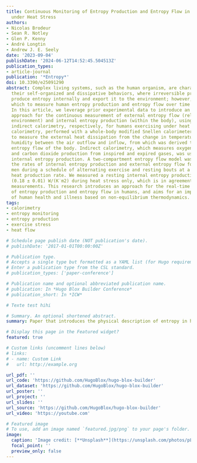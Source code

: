 ```yaml
---
title: Continuous Monitoring of Entropy Production and Entropy Flow in Humans Exercising
  under Heat Stress
authors:
- Nicolas Brodeur
- Sean R. Notley
- Glen P. Kenny
- André Longtin
- Andrew J. E. Seely
date: '2023-09-04'
publishDate: '2024-06-12T14:52:45.504513Z'
publication_types:
- article-journal
publication: '*Entropy*'
doi: 10.3390/e25091290
abstract: Complex living systems, such as the human organism, are characterized by
  their self-organized and dissipative behaviors, where irreversible processes continuously
  produce entropy internally and export it to the environment; however, a means by
  which to measure human entropy production and entropy flow over time is not well-studied.
  In this article, we leverage prior experimental data to introduce an experimental
  approach for the continuous measurement of external entropy flow (released to the
  environment) and internal entropy production (within the body), using direct and
  indirect calorimetry, respectively, for humans exercising under heat stress. Direct
  calorimetry, performed with a whole-body modified Snellen calorimeter, was used
  to measure the external heat dissipation from the change in temperature and relative
  humidity between the air outflow and inflow, from which was derived the rates of
  entropy flow of the body. Indirect calorimetry, which measures oxygen consumption
  and carbon dioxide production from inspired and expired gases, was used to monitor
  internal entropy production. A two-compartment entropy flow model was used to calculate
  the rates of internal entropy production and external entropy flow for 11 middle-aged
  men during a schedule of alternating exercise and resting bouts at a fixed metabolic
  heat production rate. We measured a resting internal entropy production rate of
  (0.18 ± 0.01) W/(K˙m2) during heat stress only, which is in agreement with published
  measurements. This research introduces an approach for the real-time monitoring
  of entropy production and entropy flow in humans, and aims for an improved understanding
  of human health and illness based on non-equilibrium thermodynamics.
tags:
- calorimetry
- entropy monitoring
- entropy production
- exercise stress
- heat flow

# Schedule page publish date (NOT publication's date).
# publishDate: '2017-01-01T00:00:00Z'

# Publication type.
# Accepts a single type but formatted as a YAML list (for Hugo requirements).
# Enter a publication type from the CSL standard.
# publication_types: ['paper-conference']

# Publication name and optional abbreviated publication name.
# publication: In *Hugo Blox Builder Conference*
# publication_short: In *ICW*

# Texte test hihi

# Summary. An optional shortened abstract.
summary: Paper that introduces the physical description of entropy in humans

# Display this page in the Featured widget?
featured: true

# Custom links (uncomment lines below)
# links:
# - name: Custom Link
#   url: http://example.org

url_pdf: ''
url_code: 'https://github.com/HugoBlox/hugo-blox-builder'
url_dataset: 'https://github.com/HugoBlox/hugo-blox-builder'
url_poster: ''
url_project: ''
url_slides: ''
url_source: 'https://github.com/HugoBlox/hugo-blox-builder'
url_video: 'https://youtube.com'

# Featured image
# To use, add an image named `featured.jpg/png` to your page's folder.
image:
  caption: 'Image credit: [**Unsplash**](https://unsplash.com/photos/pLCdAaMFLTE)'
  focal_point: ''
  preview_only: false
---
```

